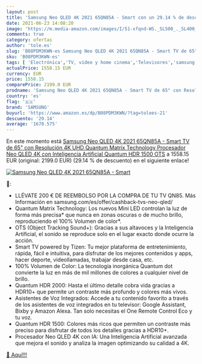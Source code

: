 ```yaml
---
layout: post
title: 'Samsung Neo QLED 4K 2021 65QN85A - Smart con un 29.14 % de descuento'
date: 2021-06-23 14:08:20
image: 'https://m.media-amazon.com/images/I/51-xfqnd-WS._SL500_._SL400_.jpg'
comments: true
category: ofertas
author: 'tole.es'
slug: 'B08PDM3KWN-es Samsung Neo QLED 4K 2021 65QN85A - Smart TV de 65" con...'
sku: 'B08PDM3KWN-es'
tags: [ 'Electrónica','TV, vídeo y home cinema','Televisores','samsung','smart','tv', ]
actualPrice: 1558.15 EUR
currency: EUR
price: 1558.15
comparePrice: 2199.0 EUR
prodname: 'Samsung Neo QLED 4K 2021 65QN85A - Smart TV de 65" con Resolución 4K UHD  Quantum Matrix Technology  Procesador Neo QLED 4K con Inteligencia Artificial  Quantum HDR 1500  OTS'
country: 'es'
flag: '🇪🇸'
brand: 'SAMSUNG'
buyurl: 'https://www.amazon.es/dp/B08PDM3KWN/?tag=tolees-21'
descuento: '29.14'
average: '1678.575'
---
```


En este momento está [Samsung Neo QLED 4K 2021 65QN85A - Smart TV de 65" con Resolución 4K UHD  Quantum Matrix Technology  Procesador Neo QLED 4K con Inteligencia Artificial  Quantum HDR 1500  OTS](https://www.amazon.es/dp/B08PDM3KWN/?tag=tolees-21) a 1558.15 EUR (original: 2199.0 EUR) (29.14 %  de descuento) en el siguiente enlace!

[![Samsung Neo QLED 4K 2021 65QN85A - Smart](https://m.media-amazon.com/images/I/51-xfqnd-WS._SL500_._SL400_.jpg)](https://www.amazon.es/dp/B08PDM3KWN/?tag=tolees-21)

🔎:

- LLÉVATE 200 € DE REEMBOLSO POR LA COMPRA DE TU TV QN85. Más Información en samsung.com/es/offer/cashback-tvs-neo-qled/
- Quantum Matrix Technology: Los nuevos Mini LED controlan la luz de forma más precisa* que nunca en zonas oscuras o de mucho brillo, reproduciendo el 100% Volumen de color*.
- OTS (Object Tracking Sound+): Gracias a sus altavoces y la Inteligencia Artificial, el sonido se reproduce solo en el lugar exacto donde ocurre la acción.
- Smart TV powered by Tizen: Tu mejor plataforma de entretenimiento, rápida, fácil e intuitiva, para disfrutar de los mejores contenidos y apps, hacer deporte, videollamadas, trabajar desde casa, etc.
- 100% Volumen de Color: La tecnología inorgánica Quantum dot convierte la luz en más de mil millones de colores a cualquier nivel de brillo.
- Quantum HDR 2000: Hasta el último detalle cobra vida gracias a HDR10+ que permite un contraste más profundo y colores más vivos.
- Asistentes de Voz Integrados: Accede a tu contenido favorito a través de los asistentes de voz integrados en tu televisor: Google Assistant, Bixby y Amazon Alexa. Tan solo necesitas el One Remote Control Eco y tu voz.
- Quantum HDR 1500: Colores más ricos que permiten un contraste más preciso para disfrutar de todos los detalles gracias a HDR10+.
- Procesador Neo QLED 4K con IA: Una Inteligencia Artificial avanzada que mejora el sonido y analiza la imagen optimizando su calidad a 4K.

[🛒 Aquí!!!](https://www.amazon.es/dp/B08PDM3KWN/?tag=tolees-21)
